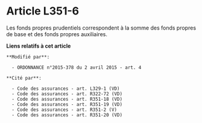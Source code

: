 # Article L351-6

Les fonds propres prudentiels correspondent à la somme des fonds propres de base et des fonds propres auxiliaires.

**Liens relatifs à cet article**

	**Modifié par**:

	  - ORDONNANCE n°2015-378 du 2 avril 2015 - art. 4

	**Cité par**:

	  - Code des assurances - art. L329-1 (VD)
	  - Code des assurances - art. R322-72 (VD)
	  - Code des assurances - art. R351-18 (VD)
	  - Code des assurances - art. R351-19 (VD)
	  - Code des assurances - art. R351-2 (V)
	  - Code des assurances - art. R351-20 (VD)
